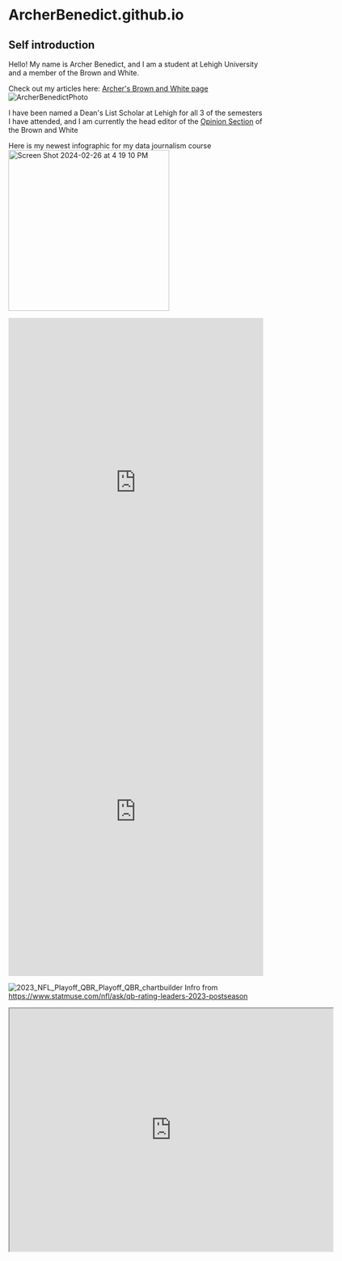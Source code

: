 # ArcherBenedict.github.io

## Self introduction 
Hello! My name is Archer Benedict, and I am a student at Lehigh University and a member of the Brown and White. 

Check out my articles here: [Archer's Brown and White page](https://thebrownandwhite.com/?s=archer+benedict)
![ArcherBenedictPhoto](https://github.com/ArcherBenedict/ArcherBenedict.github.io/blob/main/February%2010th,%202024%204.JPEG?raw=true)

I have been named a Dean's List Scholar at Lehigh for all 3 of the semesters I have attended, and I am currently the head editor of the [Opinion Section](https://thebrownandwhite.com/?s=archer+benedict) of the Brown and White  

Here is my newest infographic for my data journalism course
<img width="318" alt="Screen Shot 2024-02-26 at 4 19 10 PM" src="https://github.com/ArcherBenedict/ArcherBenedict.github.io/assets/160147428/5c0ea0a3-84f4-4d11-ae8b-d17994d0ab08">

<iframe src='https://cdn.knightlab.com/libs/timeline3/latest/embed/index.html?source=10DbU6nN3qSALpHdClAzUly8slCb5G57nj5G9Pq8eS_0&font=Default&lang=en&initial_zoom=2&height=650' width='100%' height='650' webkitallowfullscreen mozallowfullscreen allowfullscreen frameborder='0'></iframe>

<iframe src='https://cdn.knightlab.com/libs/timeline3/latest/embed/index.html?source=1EM5nYfmocyzthQpUSU6ocEor-b2TOn0i4k7xZM84ghs&font=Default&lang=en&initial_zoom=2&height=650' width='100%' height='650' webkitallowfullscreen mozallowfullscreen allowfullscreen frameborder='0'></iframe>


![2023_NFL_Playoff_QBR_Playoff_QBR_chartbuilder](https://github.com/ArcherBenedict/ArcherBenedict.github.io/assets/160147428/519ada54-c8a3-4df0-b24c-3537672fd068)
Infro from https://www.statmuse.com/nfl/ask/qb-rating-leaders-2023-postseason

<iframe src="https://www.google.com/maps/d/u/0/embed?mid=1KXf4tZl3s2zyu_tagqWZ45vicXCLqF0&ehbc=2E312F" width="640" height="480"></iframe>
